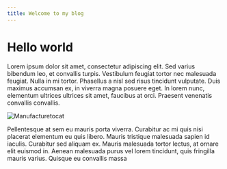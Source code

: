 ```yaml
---
title: Welcome to my blog
---
```


# Hello world

Lorem ipsum dolor sit amet, consectetur adipiscing elit. Sed varius bibendum leo, et convallis turpis. Vestibulum feugiat tortor nec malesuada feugiat. Nulla in mi tortor. Phasellus a nisl sed risus tincidunt vulputate. Duis maximus accumsan ex, in viverra magna posuere eget. In lorem nunc, elementum ultrices ultrices sit amet, faucibus at orci. Praesent venenatis convallis convallis.

![Manufacturetocat](https://octodex.github.com/images/manufacturetocat.png)

Pellentesque at sem eu mauris porta viverra. Curabitur ac mi quis nisi placerat elementum eu quis libero. Mauris tristique malesuada sapien id iaculis. Curabitur sed aliquam ex. Mauris malesuada tortor lectus, at ornare elit euismod in. Aenean malesuada purus vel lorem tincidunt, quis fringilla mauris varius. Quisque eu convallis massa
